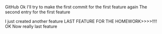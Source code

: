 GitHub
Ok I'll try to make the first commit for the first feature again
The second entry for the first feature

I just created another feature
LAST FEATURE FOR THE HOMEWORK>>>>!!!!
OK Now really last feature